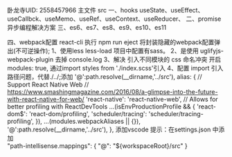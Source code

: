 卧龙寺UID: 2558457966
主文件 src
一、hooks
useState、useEffect、useCallbck、useMemo、useRef、useContext、useReducer、
二、promise
异步编程解决方案
三、es6、es7、es8、es9、es10、es11

四、webpack配置 react-cli
执行 npm run eject 将封装隐藏的webpack配置弹出(不可逆操作);
1、使用less less-load 项目中配置有sass。
2、是使用 uglifyjs-webpack-plugin 去掉 console.log
3、解决 引入不同模块的 css 命名冲突 开启 modules: true, 通过import styles from './index.scss'引入
4、配置 import 引入路径问题，代替./../;添加  '@':path.resolve(__dirname,'../src'),
alias: {
        // Support React Native Web
        // https://www.smashingmagazine.com/2016/08/a-glimpse-into-the-future-with-react-native-for-web/
        'react-native': 'react-native-web',
        // Allows for better profiling with ReactDevTools
        ...(isEnvProductionProfile && {
          'react-dom$': 'react-dom/profiling',
          'scheduler/tracing': 'scheduler/tracing-profiling',
        }),
        ...(modules.webpackAliases || {}),
        '@':path.resolve(__dirname,'../src'),
      },
  添加vscode 提示：在settings.json 中添加   
  "path-intellisense.mappings": {
    "@": "${workspaceRoot}/src"
  }